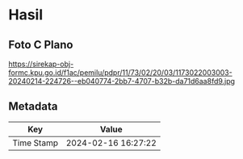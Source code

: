 # Hasil

## Foto C Plano

https://sirekap-obj-formc.kpu.go.id/f1ac/pemilu/pdpr/11/73/02/20/03/1173022003003-20240214-224726--eb040774-2bb7-4707-b32b-da71d6aa8fd9.jpg


## Metadata

| Key        | Value               |
| ---------- | ------------------- |
| Time Stamp | 2024-02-16 16:27:22 |



